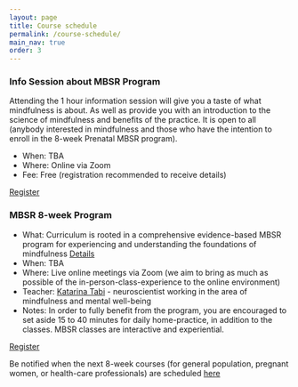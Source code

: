 ```yaml
---
layout: page
title: Course schedule
permalink: /course-schedule/
main_nav: true
order: 3
---
```




### Info Session about MBSR Program
Attending the 1 hour information session will give you a taste of what mindfulness is about. As well as provide you with an introduction to the science of mindfulness and benefits of the practice. It is open to all (anybody interested in mindfulness and those who have the intention to enroll in the 8-week Prenatal MBSR program).

- When: TBA
- Where: Online via Zoom
- Fee: Free (registration recommended to receive details)

[Register](/register/)



### MBSR 8-week Program
- What: Curriculum is rooted in a comprehensive evidence-based MBSR program for experiencing and understanding the foundations of mindfulness [Details](/mbsr/)
- When: TBA
- Where: Live online meetings via Zoom (we aim to bring as much as possible of the in-person-class-experience to the online environment)
- Teacher: [Katarina Tabi](/about/) - neuroscientist working in the area of mindfulness and mental well-being
- Notes: In order to fully benefit from the program, you are encouraged to set aside 15 to 40 minutes for daily home-practice, in addition to the classes. MBSR classes are interactive and experiential. 

[Register](/register-8week-mbsr/)

Be notified when the next 8-week courses (for general population, pregnant women, or health-care professionals) are scheduled [here](/notify/)

